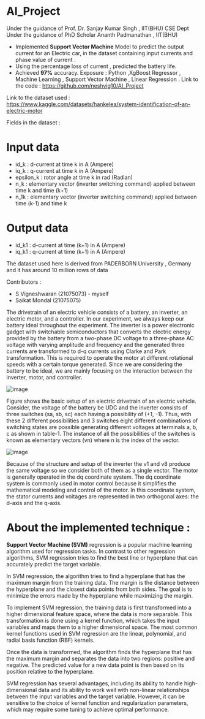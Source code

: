 # AI_Project
Under the guidance of Prof. Dr. Sanjay Kumar Singh , IIT(BHU) CSE Dept 
Under the guidance of PhD Scholar Ananth Padmanathan , IIT(BHU) 
- Implemented **Support Vector Machine** Model to predict the output current for an Electric car, in the dataset containing input currents and phase value of current . 
- Using the percentage loss of current , predicted the battery life. 
- Achieved **97%** accuracy. Exposure : Python ,XgBoost Regressor , Machine Learning , Support Vector Machine , Linear Regression . Link to the code : https://github.com/neshvig10/AI_Project 

Link to the dataset used : https://www.kaggle.com/datasets/hankelea/system-identification-of-an-electric-motor

Fields in the dataset : 

# Input data 
- id_k : d-current at time k in A (Ampere)
- iq_k : q-current at time k in A (Ampere)
- epsilon_k : rotor angle at time k in rad (Radian)
- n_k : elementary vector (inverter switching command) applied between time k and time (k+1)
- n_1k : elementary vector (inverter switching command) applied between time (k-1) and time k

# Output data  
- id_k1 : d-current at time (k+1) in A (Ampere)
- iq_k1 : q-current at time (k+1) in A (Ampere)

The dataset used here is derived from PADERBORN University , Germany and it has around 10 million rows of data 

Contributors : 
- S Vigneshwaran (21075073) - myself
- Saikat Mondal (21075075) 

The drivetrain of an electric vehicle consists of a battery, an inverter, an electric motor, and a controller. In our experiment, we always keep our battery ideal
throughout the experiment. The inverter is a power electronic gadget with switchable semiconductors that converts the electric energy provided by the battery from a
two-phase DC voltage to a three-phase AC voltage with varying amplitude and frequency and the generated three currents are transformed to d-q currents using
Clarke and Park transformation. This is required to operate the motor at different rotational speeds with a certain torque generated. Since we are considering the battery to be ideal, we are mainly focusing on the interaction between the inverter, motor, and controller.


![image](https://github.com/neshvig10/AI_Project/assets/104668723/65daf797-c07f-4dae-9c5a-68122874188c)

Figure shows the basic setup of an electric drivetrain of an electric vehicle. Consider, the voltage of the battery be UDC and the inverter consists of three switches (sa, sb, sc) each having a possibility of (+1, -1). Thus, with these 2 different possibilities and 3 switches eight different combinations of switching states are possible generating different voltages at terminals a, b, c as shown in table-1. The instance of all the possibilities of the switches is known as elementary vectors (vn) where n is the index of the vector.


![image](https://github.com/neshvig10/AI_Project/assets/104668723/5b0a9044-2d1f-4908-ab81-4996435aa698)

Because of the structure and setup of the inverter the v1 and v8 produce the same voltage so we consider both of them as a single vector. The motor is generally operated in the dq coordinate system. The dq coordinate system is commonly used in motor control because it simplifies the mathematical modeling and control of the motor. In this coordinate system, the stator currents and voltages are represented in two orthogonal axes: the d-axis and the q-axis.

# About the implemented technique :

**Support Vector Machine (SVM)** regression is a popular machine learning algorithm used
for regression tasks. In contrast to other regression algorithms, SVM regression tries to
find the best line or hyperplane that can accurately predict the target variable.

In SVM regression, the algorithm tries to find a hyperplane that has the maximum
margin from the training data. The margin is the distance between the hyperplane and
the closest data points from both sides. The goal is to minimize the errors made by the
hyperplane while maximizing the margin.

To implement SVM regression, the training data is first transformed into a higher
dimensional feature space, where the data is more separable. This transformation is
done using a kernel function, which takes the input variables and maps them to a higher
dimensional space. The most common kernel functions used in SVM regression are the
linear, polynomial, and radial basis function (RBF) kernels.

Once the data is transformed, the algorithm finds the hyperplane that has the maximum
margin and separates the data into two regions: positive and negative. The predicted
value for a new data point is then based on its position relative to the hyperplane.

SVM regression has several advantages, including its ability to handle high-dimensional
data and its ability to work well with non-linear relationships between the input variables
and the target variable. However, it can be sensitive to the choice of kernel function and
regularization parameters, which may require some tuning to achieve optimal
performance.
